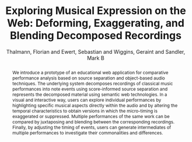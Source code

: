 --- 
title: "Exploring Musical Expression on the Web: Deforming, Exaggerating, and Blending Decomposed Recordings" 
abstract: "We introduce a prototype of an educational web application for comparative performance analysis based on source separation and object-based audio techniques. The underlying system decomposes recordings of classical music performances into note events using score-informed source separation and represents the decomposed material using semantic web technologies. In a visual and interactive way, users can explore individual performances by highlighting specific musical aspects directly within the audio and by altering the temporal characteristics to obtain versions in which the micro-timing is exaggerated or suppressed. Multiple performances of the same work can be compared by juxtaposing and blending between the corresponding recordings. Finally, by adjusting the timing of events, users can generate intermediates of multiple performances to investigate their commonalities and differences." 
address: "London" 
author: "Thalmann, Florian and Ewert, Sebastian and Wiggins, Geraint and Sandler, Mark B"
webAuthor: "Florian Thalmann, Sebastian Ewert, Geraint Wiggins, Mark B Sandler" 
booktitle: "Proceedings of the International Web Audio Conference" 
editor: "Thalmann, Florian and Ewert, Sebastian" 
month: "Proceedings of the International Web Audio Conference"
pages: "undefined" 
publisher: "Queen Mary University of London" 
series: "WAC '17"
type: "Poster"  
year: "2017" 
id: "2017_EA_62" 
tags: year2017
media: none 
pdflink: /_data/papers/pdf/2017/2017_62.pdf
ISSN: 2663-5844
---